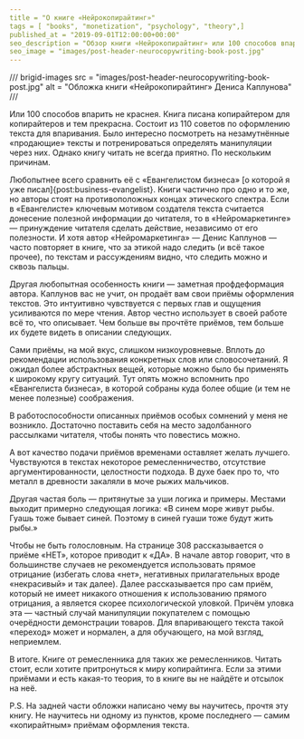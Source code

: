 ```yaml
---
title = "О книге «Нейрокопирайтинг»"
tags = [ "books", "monetization", "psychology", "theory",]
published_at = "2019-09-01T12:00:00+00:00"
seo_description = "Обзор книги «Нейрокопирайтинг» или 100 способов впарить не краснея."
seo_image = "images/post-header-neurocopywriting-book-post.jpg"
---
```


/// brigid-images
src = "images/post-header-neurocopywriting-book-post.jpg"
alt = "Обложка книги «Нейрокопирайтинг» Дениса Каплунова"
///

Или 100 способов впарить не краснея. Книга писана копирайтером для копирайтеров и тем прекрасна. Состоит из 110 советов по оформлению текста для впаривания. Было интересно посмотреть на незамутнённые «продающие» тексты и потренироваться определять манипуляции через них. Однако книгу читать не всегда приятно. По нескольким причинам.

Любопытнее всего сравнить её с «Евангелистом бизнеса» [о которой я уже писал]{post:business-evangelist}. Книги частично про одно и то же, но авторы стоят на противоположных концах этического спектра. Если в «Евангелисте» ключевым мотивом создателя текста считается донесение полезной информации до читателя, то в «Нейромаркетинге» — принуждение читателя сделать действие, независимо от его полезности. И хотя автор «Нейромаркетинга» — Денис Каплунов — часто повторяет в книге, что за этикой надо следить (и всё такое прочее), по текстам и рассуждениям видно, что следить можно и сквозь пальцы.

<!-- more -->

Другая любопытная особенность книги — заметная профдеформация автора. Каплунов вас не учит, он продаёт вам свои приёмы оформления текстов. Это интуитивно чувствуется с первых глав и ощущения усиливаются по мере чтения. Автор честно использует в своей работе всё то, что описывает. Чем больше вы прочтёте приёмов, тем больше их будете видеть в описании следующих.

Сами приёмы, на мой вкус, слишком низкоуровневые. Вплоть до рекомендации использования конкретных слов или словосочетаний. Я ожидал более абстрактных вещей, которые можно было бы применять к широкому кругу ситуаций. Тут опять можно вспомнить про «Евангелиста бизнеса», в которой собраны куда более общие (и тем не менее полезные) соображения.

В работоспособности описанных приёмов особых сомнений у меня не возникло. Достаточно поставить себя на место задолбанного рассылками читателя, чтобы понять что повестись можно.

А вот качество подачи приёмов временами оставляет желать лучшего. Чувствуются в текстах некоторое ремесленничество, отсутствие аргументированности, целостности подхода. В духе баек про то, что металл в древности закаляли в моче рыжих мальчиков.

Другая частая боль — притянутые за уши логика и примеры. Местами выходит примерно следующая логика: «В синем море живут рыбы. Гуашь тоже бывает синей. Поэтому в синей гуаши тоже будут жить рыбы.»

Чтобы не быть голословным. На странице 308 рассказывается о приёме «НЕТ», которое приводит к «ДА». В начале автор говорит, что в большинстве случаев не рекомендуется использовать прямое отрицание (избегать слова «нет», негативных прилагательных вроде «некрасивый» и так далее). Далее рассказывается про сам приём, который не имеет никакого отношения к использованию прямого отрицания, а является скорее психологической уловкой. Причём уловка эта — частный случай манипуляции покупателем с помощью очерёдности демонстрации товаров. Для впаривающего текста такой «переход» может и нормален, а для обучающего, на мой взгляд, неприемлем.

В итоге. Книге от ремесленника для таких же ремесленников. Читать стоит, если хотите притронуться к миру копирайтинга. Если за этими приёмами и есть какая-то теория, то в книге вы не найдёте и отсылок на неё.

P.S. На задней части обложки написано чему вы научитесь, прочтя эту книгу. Не научитесь ни одному из пунктов, кроме последнего — самим «копирайтным» приёмам оформления текста.
